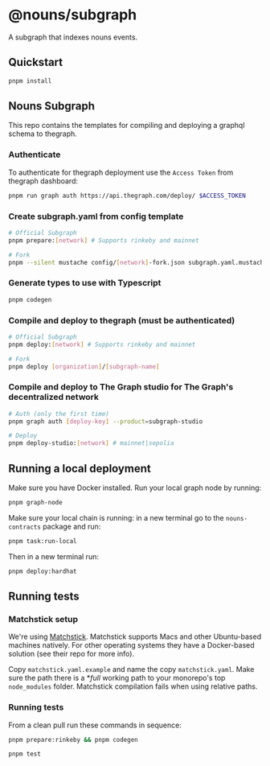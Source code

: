 # @nouns/subgraph

A subgraph that indexes nouns events.

## Quickstart

```sh
pnpm install
```

## Nouns Subgraph

This repo contains the templates for compiling and deploying a graphql schema to thegraph.

### Authenticate

To authenticate for thegraph deployment use the `Access Token` from thegraph dashboard:

```sh
pnpm run graph auth https://api.thegraph.com/deploy/ $ACCESS_TOKEN
```

### Create subgraph.yaml from config template

```sh
# Official Subgraph
pnpm prepare:[network] # Supports rinkeby and mainnet

# Fork
pnpm --silent mustache config/[network]-fork.json subgraph.yaml.mustache > subgraph.yaml
```

### Generate types to use with Typescript

```sh
pnpm codegen
```

### Compile and deploy to thegraph (must be authenticated)

```sh
# Official Subgraph
pnpm deploy:[network] # Supports rinkeby and mainnet

# Fork
pnpm deploy [organization]/[subgraph-name]
```

### Compile and deploy to The Graph studio for The Graph's decentralized network

```sh
# Auth (only the first time)
pnpm graph auth [deploy-key] --product=subgraph-studio

# Deploy
pnpm deploy-studio:[network] # mainnet|sepolia
```

## Running a local deployment

Make sure you have Docker installed.
Run your local graph node by running:

```sh
pnpm graph-node
```

Make sure your local chain is running: in a new terminal go to the `nouns-contracts` package and run:

```sh
pnpm task:run-local
```

Then in a new terminal run:

```sh
pnpm deploy:hardhat
```

## Running tests

### Matchstick setup

We're using [Matchstick](https://github.com/LimeChain/matchstick). Matchstick supports Macs and other Ubuntu-based machines natively. For other operating systems they have a Docker-based solution (see their repo for more info).

Copy `matchstick.yaml.example` and name the copy `matchstick.yaml`. Make sure the path there is a \*_full_ working path to your monorepo's top `node_modules` folder. Matchstick compilation fails when using relative paths.

### Running tests

From a clean pull run these commands in sequence:

```sh
pnpm prepare:rinkeby && pnpm codegen

pnpm test
```
